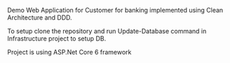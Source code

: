 Demo Web Application for Customer for banking implemented using Clean Architecture and DDD. 

To setup clone the repository and run Update-Database command in Infrastructure project to setup DB.

Project is using ASP.Net Core 6 framework